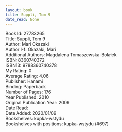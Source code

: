 ```yaml
---
layout: book
title: Suppli, Tom 9
date_read: None
---
```


Book Id: 27783265<br />
Title: Suppli, Tom 9<br />
Author: Mari Okazaki<br />
Author l-f: Okazaki, Mari<br />
Additional Authors: Magdalena Tomaszewska-Bolałek<br />
ISBN: 8360740372<br />
ISBN13: 9788360740378<br />
My Rating: 0<br />
Average Rating: 4.06<br />
Publisher: Hanami<br />
Binding: Paperback<br />
Number of Pages: 176<br />
Year Published: 2010<br />
Original Publication Year: 2009<br />
Date Read: <br />
Date Added: 2020/01/09<br />
Bookshelves: kupka-wstydu<br />
Bookshelves with positions: kupka-wstydu (#697)<br />

